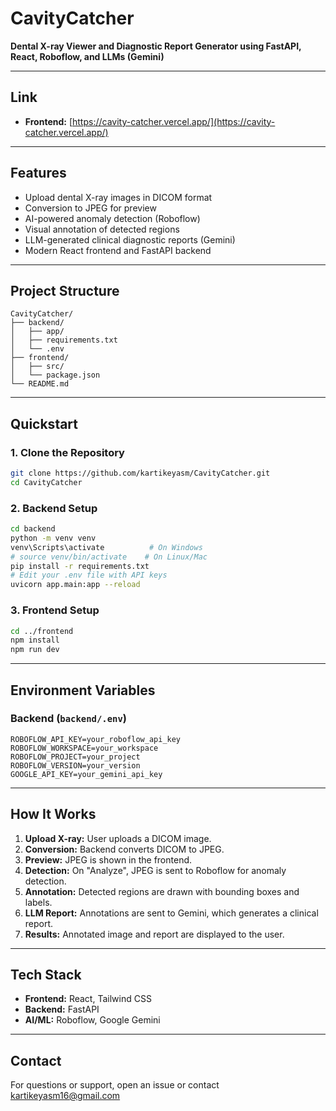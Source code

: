 # CavityCatcher

**Dental X-ray Viewer and Diagnostic Report Generator
using FastAPI, React, Roboflow, and LLMs (Gemini)**

---

## Link

- **Frontend:** [https://cavity-catcher.vercel.app/](https://cavity-catcher.vercel.app/)

---

## Features

- Upload dental X-ray images in DICOM format
- Conversion to JPEG for preview
- AI-powered anomaly detection (Roboflow)
- Visual annotation of detected regions
- LLM-generated clinical diagnostic reports (Gemini)
- Modern React frontend and FastAPI backend

---

## Project Structure

```
CavityCatcher/
├── backend/
│   ├── app/
│   ├── requirements.txt
│   └── .env
├── frontend/
│   ├── src/
│   └── package.json
└── README.md
```

---

## Quickstart

### 1. Clone the Repository

```bash
git clone https://github.com/kartikeyasm/CavityCatcher.git
cd CavityCatcher
```

### 2. Backend Setup

```bash
cd backend
python -m venv venv
venv\Scripts\activate          # On Windows
# source venv/bin/activate    # On Linux/Mac
pip install -r requirements.txt
# Edit your .env file with API keys
uvicorn app.main:app --reload
```

### 3. Frontend Setup

```bash
cd ../frontend
npm install
npm run dev
```

---

## Environment Variables

### Backend (`backend/.env`)

```env
ROBOFLOW_API_KEY=your_roboflow_api_key
ROBOFLOW_WORKSPACE=your_workspace
ROBOFLOW_PROJECT=your_project
ROBOFLOW_VERSION=your_version
GOOGLE_API_KEY=your_gemini_api_key
```

---

## How It Works

1. **Upload X-ray:** User uploads a DICOM image.
2. **Conversion:** Backend converts DICOM to JPEG.
3. **Preview:** JPEG is shown in the frontend.
4. **Detection:** On "Analyze", JPEG is sent to Roboflow for anomaly detection.
5. **Annotation:** Detected regions are drawn with bounding boxes and labels.
6. **LLM Report:** Annotations are sent to Gemini, which generates a clinical report.
7. **Results:** Annotated image and report are displayed to the user.

---

## Tech Stack

- **Frontend:** React, Tailwind CSS
- **Backend:** FastAPI
- **AI/ML:** Roboflow, Google Gemini

---

## Contact

For questions or support, open an issue or contact [kartikeyasm16@gmail.com](mailto:kartikeyasm16@gmail.com)